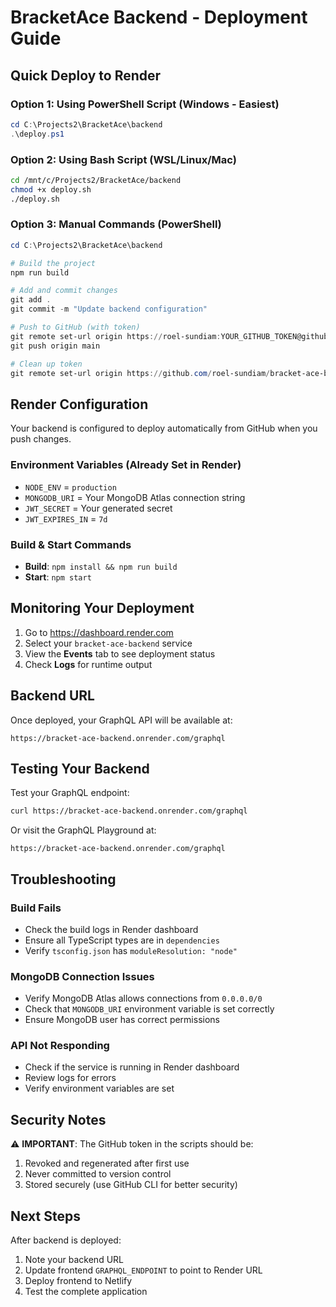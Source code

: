 # BracketAce Backend - Deployment Guide

## Quick Deploy to Render

### Option 1: Using PowerShell Script (Windows - Easiest)

```powershell
cd C:\Projects2\BracketAce\backend
.\deploy.ps1
```

### Option 2: Using Bash Script (WSL/Linux/Mac)

```bash
cd /mnt/c/Projects2/BracketAce/backend
chmod +x deploy.sh
./deploy.sh
```

### Option 3: Manual Commands (PowerShell)

```powershell
cd C:\Projects2\BracketAce\backend

# Build the project
npm run build

# Add and commit changes
git add .
git commit -m "Update backend configuration"

# Push to GitHub (with token)
git remote set-url origin https://roel-sundiam:YOUR_GITHUB_TOKEN@github.com/roel-sundiam/bracket-ace-backend.git
git push origin main

# Clean up token
git remote set-url origin https://github.com/roel-sundiam/bracket-ace-backend.git
```

## Render Configuration

Your backend is configured to deploy automatically from GitHub when you push changes.

### Environment Variables (Already Set in Render)

- `NODE_ENV` = `production`
- `MONGODB_URI` = Your MongoDB Atlas connection string
- `JWT_SECRET` = Your generated secret
- `JWT_EXPIRES_IN` = `7d`

### Build & Start Commands

- **Build**: `npm install && npm run build`
- **Start**: `npm start`

## Monitoring Your Deployment

1. Go to https://dashboard.render.com
2. Select your `bracket-ace-backend` service
3. View the **Events** tab to see deployment status
4. Check **Logs** for runtime output

## Backend URL

Once deployed, your GraphQL API will be available at:
```
https://bracket-ace-backend.onrender.com/graphql
```

## Testing Your Backend

Test your GraphQL endpoint:
```bash
curl https://bracket-ace-backend.onrender.com/graphql
```

Or visit the GraphQL Playground at:
```
https://bracket-ace-backend.onrender.com/graphql
```

## Troubleshooting

### Build Fails
- Check the build logs in Render dashboard
- Ensure all TypeScript types are in `dependencies`
- Verify `tsconfig.json` has `moduleResolution: "node"`

### MongoDB Connection Issues
- Verify MongoDB Atlas allows connections from `0.0.0.0/0`
- Check that `MONGODB_URI` environment variable is set correctly
- Ensure MongoDB user has correct permissions

### API Not Responding
- Check if the service is running in Render dashboard
- Review logs for errors
- Verify environment variables are set

## Security Notes

⚠️ **IMPORTANT**: The GitHub token in the scripts should be:
1. Revoked and regenerated after first use
2. Never committed to version control
3. Stored securely (use GitHub CLI for better security)

## Next Steps

After backend is deployed:
1. Note your backend URL
2. Update frontend `GRAPHQL_ENDPOINT` to point to Render URL
3. Deploy frontend to Netlify
4. Test the complete application
